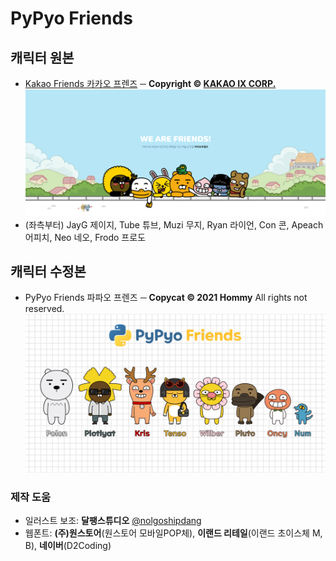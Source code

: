 # PyPyo Friends

## 캐릭터 원본

- [Kakao Friends 카카오 프렌즈](https://store.kakaofriends.com/kr/info/charInfo) ─ **Copyright © [KAKAO IX CORP.](https://store.kakaofriends.com/kr/index?tab=home)**
![Kakao Friends](img/kakao_original/kakaofriends_main.png)
- (좌측부터) JayG 제이지, Tube 튜브, Muzi 무지, Ryan 라이언, Con 콘, Apeach 어피치, Neo 네오, Frodo 프로도

## 캐릭터 수정본

- PyPyo Friends 파파오 프렌즈  ─ **Copycat © 2021 Hommy** All rights not reserved.
![PyPyo Friends (main)](img/pypyo_all.jpg)

### 제작 도움
- 일러스트 보조: **달팽스튜디오** [@nolgoshipdang](https://www.instagram.com/nolgoshipdang)
- 웹폰트: **\(주\)원스토어**(원스토어 모바일POP체), **이랜드 리테일**(이랜드 초이스체 M, B), **네이버**(D2Coding)

